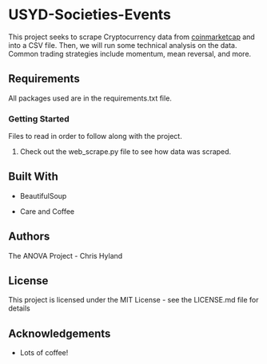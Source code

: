 # USYD-Societies-Events
This project seeks to scrape Cryptocurrency data from [coinmarketcap](https://coinmarketcap.com/) and into a CSV file. Then, we will run some technical analysis on the data. Common trading strategies include momentum, mean reversal, and more.  

## Requirements

All packages used are in the requirements.txt file.

### Getting Started

 Files to read in order to follow along with the project.

1) Check out the web_scrape.py file to see how data was scraped.

## Built With

* BeautifulSoup

* Care and Coffee

## Authors

The ANOVA Project - Chris Hyland

## License

This project is licensed under the MIT License - see the LICENSE.md file for details

## Acknowledgements

* Lots of coffee!
